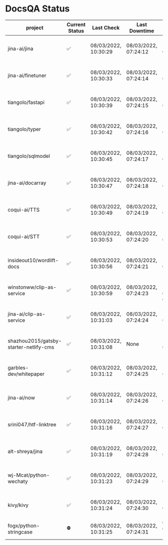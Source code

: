 # DocsQA Status

|               project                |Current Status|     Last Check     |   Last Downtime    |              % Uptime              |
|--------------------------------------|--------------|--------------------|--------------------|------------------------------------|
|jina-ai/jina                          |✅            |08/03/2022, 10:30:29|08/03/2022, 07:24:12|117.598 (since 07/29/2022, 16:38:18)|
|jina-ai/finetuner                     |✅            |08/03/2022, 10:30:33|08/03/2022, 07:24:14|117.605 (since 07/29/2022, 16:38:18)|
|tiangolo/fastapi                      |✅            |08/03/2022, 10:30:39|08/03/2022, 07:24:15|117.613 (since 07/29/2022, 16:38:18)|
|tiangolo/typer                        |✅            |08/03/2022, 10:30:42|08/03/2022, 07:24:16|117.615 (since 07/29/2022, 16:38:18)|
|tiangolo/sqlmodel                     |✅            |08/03/2022, 10:30:45|08/03/2022, 07:24:17|117.619 (since 07/29/2022, 16:38:18)|
|jina-ai/docarray                      |✅            |08/03/2022, 10:30:47|08/03/2022, 07:24:18|117.620 (since 07/29/2022, 16:38:18)|
|coqui-ai/TTS                          |✅            |08/03/2022, 10:30:49|08/03/2022, 07:24:19|117.621 (since 07/29/2022, 16:38:18)|
|coqui-ai/STT                          |✅            |08/03/2022, 10:30:53|08/03/2022, 07:24:20|117.624 (since 07/29/2022, 16:38:18)|
|insideout10/wordlift-docs             |✅            |08/03/2022, 10:30:56|08/03/2022, 07:24:21|117.626 (since 07/29/2022, 16:38:18)|
|winstonww/clip-as-service             |✅            |08/03/2022, 10:30:59|08/03/2022, 07:24:23|140.226 (since 08/01/2022, 02:40:51)|
|jina-ai/clip-as-service               |✅            |08/03/2022, 10:31:03|08/03/2022, 07:24:24|117.635 (since 07/29/2022, 16:38:18)|
|shazhou2015/gatsby-starter-netlify-cms|✅            |08/03/2022, 10:31:08|None                |100.000 (since 08/03/2022, 10:30:18)|
|garbles-dev/whitepaper                |✅            |08/03/2022, 10:31:12|08/03/2022, 07:24:25|117.636 (since 07/29/2022, 16:38:18)|
|jina-ai/now                           |✅            |08/03/2022, 10:31:14|08/03/2022, 07:24:26|117.637 (since 07/29/2022, 16:38:18)|
|srini047/htf-linktree                 |✅            |08/03/2022, 10:31:16|08/03/2022, 07:24:27|119.677 (since 07/31/2022, 18:29:28)|
|alt-shreya/jina                       |✅            |08/03/2022, 10:31:19|08/03/2022, 07:24:28|117.642 (since 07/29/2022, 16:38:18)|
|wj-Mcat/python-wechaty                |✅            |08/03/2022, 10:31:23|08/03/2022, 07:24:29|117.646 (since 07/29/2022, 16:38:18)|
|kivy/kivy                             |✅            |08/03/2022, 10:31:24|08/03/2022, 07:24:30|117.647 (since 07/29/2022, 16:38:18)|
|fogx/python-stringcase                |⛔️           |08/03/2022, 10:31:25|08/03/2022, 07:24:31|0.000 (since 08/01/2022, 12:54:44)  |
